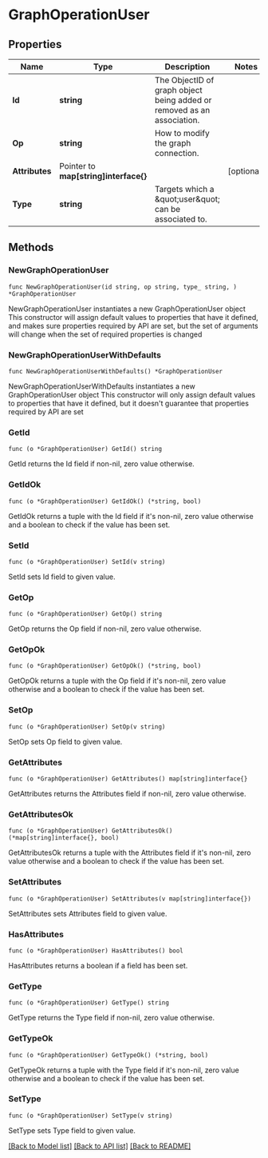 # GraphOperationUser

## Properties

Name | Type | Description | Notes
------------ | ------------- | ------------- | -------------
**Id** | **string** | The ObjectID of graph object being added or removed as an association. | 
**Op** | **string** | How to modify the graph connection. | 
**Attributes** | Pointer to **map[string]interface{}** |  | [optional] 
**Type** | **string** | Targets which a \&quot;user\&quot; can be associated to. | 

## Methods

### NewGraphOperationUser

`func NewGraphOperationUser(id string, op string, type_ string, ) *GraphOperationUser`

NewGraphOperationUser instantiates a new GraphOperationUser object
This constructor will assign default values to properties that have it defined,
and makes sure properties required by API are set, but the set of arguments
will change when the set of required properties is changed

### NewGraphOperationUserWithDefaults

`func NewGraphOperationUserWithDefaults() *GraphOperationUser`

NewGraphOperationUserWithDefaults instantiates a new GraphOperationUser object
This constructor will only assign default values to properties that have it defined,
but it doesn't guarantee that properties required by API are set

### GetId

`func (o *GraphOperationUser) GetId() string`

GetId returns the Id field if non-nil, zero value otherwise.

### GetIdOk

`func (o *GraphOperationUser) GetIdOk() (*string, bool)`

GetIdOk returns a tuple with the Id field if it's non-nil, zero value otherwise
and a boolean to check if the value has been set.

### SetId

`func (o *GraphOperationUser) SetId(v string)`

SetId sets Id field to given value.


### GetOp

`func (o *GraphOperationUser) GetOp() string`

GetOp returns the Op field if non-nil, zero value otherwise.

### GetOpOk

`func (o *GraphOperationUser) GetOpOk() (*string, bool)`

GetOpOk returns a tuple with the Op field if it's non-nil, zero value otherwise
and a boolean to check if the value has been set.

### SetOp

`func (o *GraphOperationUser) SetOp(v string)`

SetOp sets Op field to given value.


### GetAttributes

`func (o *GraphOperationUser) GetAttributes() map[string]interface{}`

GetAttributes returns the Attributes field if non-nil, zero value otherwise.

### GetAttributesOk

`func (o *GraphOperationUser) GetAttributesOk() (*map[string]interface{}, bool)`

GetAttributesOk returns a tuple with the Attributes field if it's non-nil, zero value otherwise
and a boolean to check if the value has been set.

### SetAttributes

`func (o *GraphOperationUser) SetAttributes(v map[string]interface{})`

SetAttributes sets Attributes field to given value.

### HasAttributes

`func (o *GraphOperationUser) HasAttributes() bool`

HasAttributes returns a boolean if a field has been set.

### GetType

`func (o *GraphOperationUser) GetType() string`

GetType returns the Type field if non-nil, zero value otherwise.

### GetTypeOk

`func (o *GraphOperationUser) GetTypeOk() (*string, bool)`

GetTypeOk returns a tuple with the Type field if it's non-nil, zero value otherwise
and a boolean to check if the value has been set.

### SetType

`func (o *GraphOperationUser) SetType(v string)`

SetType sets Type field to given value.



[[Back to Model list]](../README.md#documentation-for-models) [[Back to API list]](../README.md#documentation-for-api-endpoints) [[Back to README]](../README.md)


